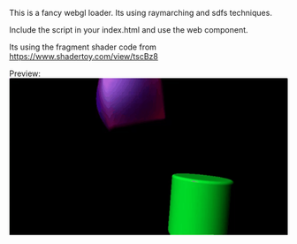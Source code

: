 This is a fancy webgl loader.
Its using raymarching and sdfs techniques.

Include the script in your index.html and use the web component. 

Its using the fragment shader code from https://www.shadertoy.com/view/tscBz8

Preview:
![](https://github.com/therepo90/wgl-loader/blob/main/logo.gif)
